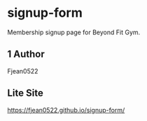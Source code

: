# signup-form
Membership signup page for Beyond Fit Gym.

## 1 Author
Fjean0522

## Lite Site
https://fjean0522.github.io/signup-form/
